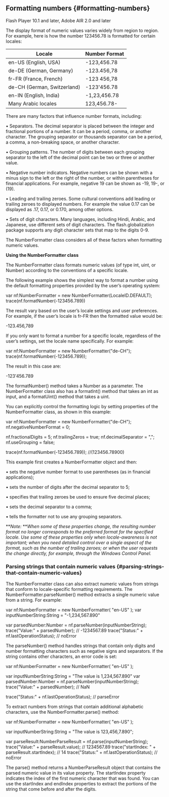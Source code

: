 ## Formatting numbers {#formatting-numbers}

Flash Player 10.1 and later, Adobe AIR 2.0 and later

The display format of numeric values varies widely from region to region. For example, here is how the number 123456.78 is formatted for certain locales:

| **Locale** | **Number Format** |
| --- | --- |
| en-US (English, USA) | -123,456.78 |
| de-DE (German, Germany) | -123.456,78 |
| fr-FR (France, French) | -123 456,78 |
| de-CH (German, Switzerland) | -123&#039;456.78 |
| en-IN (English, India) | -1,23,456.78 |
| Many Arabic locales | 123,456.78- |

There are many factors that influence number formats, including:

• Separators. The decimal separator is placed between the integer and fractional portions of a number. It can be a period, comma, or another character. The grouping separator or thousands separator can be a period, a comma, a non-breaking space, or another character.

• Grouping patterns. The number of digits between each grouping separator to the left of the decimal point can be two or three or another value.

• Negative number indicators. Negative numbers can be shown with a minus sign to the left or the right of the number, or within parentheses for financial applications. For example, negative 19 can be shown as -19, 19-, or (19).

• Leading and trailing zeroes. Some cultural conventions add leading or trailing zeroes to displayed numbers. For example the value 0.17 can be displayed as .17, 0.17, or 0.170, among other options.

• Sets of digit characters. Many languages, including Hindi, Arabic, and Japanese, use different sets of digit characters. The flash.globalization package supports any digit character sets that map to the digits 0-9.

The NumberFormatter class considers all of these factors when formatting numeric values.

**Using the NumberFormatter class**

The NumberFormatter class formats numeric values (of type int, uint, or Number) according to the conventions of a specific locale.

The following example shows the simplest way to format a number using the default formatting properties provided by the user’s operating system:

var nf:NumberFormatter = new NumberFormatter(LocaleID.DEFAULT); trace(nf.formatNumber(-123456.789))

The result vary based on the user’s locale settings and user preferences. For example, if the user’s locale is fr-FR then the formatted value would be:

-123.456,789

If you only want to format a number for a specific locale, regardless of the user’s settings, set the locale name specifically. For example:

var nf:NumberFormatter = new NumberFormatter(&quot;de-CH&quot;); trace(nf.formatNumber(-123456.789));

The result in this case are:

-123&#039;456.789

The formatNumber() method takes a Number as a parameter. The NumberFormatter class also has a formatInt() method that takes an int as input, and a formatUint() method that takes a uint.

You can explicitly control the formatting logic by setting properties of the NumberFormatter class, as shown in this example:

var nf:NumberFormatter = new NumberFormatter(&quot;de-CH&quot;); nf.negativeNumberFormat = 0;

nf.fractionalDigits = 5; nf.trailingZeros = true; nf.decimalSeparator = &quot;,&quot;; nf.useGrouping = false;

trace(nf.formatNumber(-123456.789)); //(123456.78900)

This example first creates a NumberFormatter object and then:

• sets the negative number format to use parentheses (as in financial applications);

• sets the number of digits after the decimal separator to 5;

• specifies that trailing zeroes be used to ensure five decimal places;

• sets the decimal separator to a comma;

• tells the formatter not to use any grouping separators.

**_Note:_ **_When some of these properties change, the resulting number format no longer corresponds to the preferred format for the specified locale. Use some of these properties only when locale-awareness is not important; when you need detailed control over a single aspect of the format, such as the number of trailing zeroes; or when the user requests the change directly, for example, through the Windows Control Panel._

### Parsing strings that contain numeric values {#parsing-strings-that-contain-numeric-values}

The NumberFormatter class can also extract numeric values from strings that conform to locale-specific formatting requirements. The NumberFormatter.parseNumber() method extracts a single numeric value from a string. For example:

var nf:NumberFormatter = new NumberFormatter( &quot;en-US&quot; ); var inputNumberString:String = &quot;-1,234,567.890&quot;

var parsedNumber:Number = nf.parseNumber(inputNumberString); trace(&quot;Value:&quot; + parsedNumber); // -1234567.89 trace(&quot;Status:&quot; + nf.lastOperationStatus); // noError

The parseNumber() method handles strings that contain only digits and number formatting characters such as negative signs and separators. If the string contains other characters, an error code is set:

var nf:NumberFormatter = new NumberFormatter( &quot;en-US&quot; );

var inputNumberString:String = &quot;The value is 1,234,567.890&quot; var parsedNumber:Number = nf.parseNumber(inputNumberString); trace(&quot;Value:&quot; + parsedNumber); // NaN

trace(&quot;Status:&quot; + nf.lastOperationStatus); // parseError

To extract numbers from strings that contain additional alphabetic characters, use the NumberFormatter.parse() method:

var nf:NumberFormatter = new NumberFormatter( &quot;en-US&quot; );

var inputNumberString:String = &quot;The value is 123,456,7.890&quot;;

var parseResult:NumberParseResult = nf.parse(inputNumberString); trace(&quot;Value:&quot; + parseResult.value); // 1234567.89 trace(&quot;startIndex: &quot; + parseResult.startIndex); // 14 trace(&quot;Status:&quot; + nf.lastOperationStatus); // noError

The parse() method returns a NumberParseResult object that contains the parsed numeric value in its value property. The startIndex property indicates the index of the first numeric character that was found. You can use the startIndex and endIndex properties to extract the portions of the string that come before and after the digits.